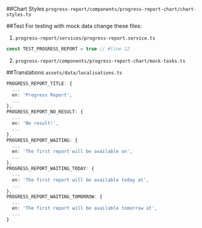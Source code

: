 ##Chart Styles
`progress-report/components/progress-report-chart/chart-styles.ts`

##Test
For testing with mock data change these files:

1) `progress-report/services/progress-report.service.ts` 

```ts
const TEST_PROGRESS_REPORT = true // #line 12
```

2) `progress-report/components/progress-report-chart/mock-tasks.ts`

##Translations
`assets/data/localisations.ts`
```ts
PROGRESS_REPORT_TITLE: {
  ...
  en: 'Progress Report', 
  ...  
},
PROGRESS_REPORT_NO_RESULT: {
  ...
  en: 'No result!',
  ...
},
PROGRESS_REPORT_WAITING: {
  ...
  en: 'The first report will be available on',
  ...
},
PROGRESS_REPORT_WAITING_TODAY: {
  ...
  en: 'The first report will be available today at',
  ...
},
PROGRESS_REPORT_WAITING_TOMORROW: {
  ...
  en: 'The first report will be available tomorrow at',
  ...
}
```
